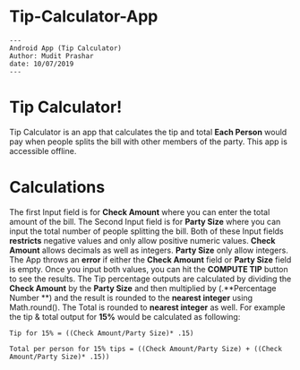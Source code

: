 # Tip-Calculator-App
```
---
Android App (Tip Calculator)
Author: Mudit Prashar
date: 10/07/2019
---
```
# Tip Calculator!

Tip Calculator is an app that calculates the tip and total  **Each Person** would pay when people splits the bill with other members of the party. This app is accessible offline. 

# Calculations
The first Input field  is for **Check Amount** where you can enter the total amount of the bill. 
The Second Input field is for **Party Size** where you can input the total number of people splitting the bill.
Both of these Input fields **restricts** negative values and only allow positive numeric values. 
**Check Amount** allows decimals as well as integers.
 **Party Size** only allow integers.
The App throws an **error**  if either the **Check Amount** field or **Party Size** field is empty. 
Once you input both values, you can hit the **COMPUTE TIP** button to see the results.
The Tip percentage outputs are calculated by dividing the **Check Amount** by the **Party Size** and then multiplied by (.**Percentage Number **) and the result is rounded to the **nearest integer** using Math.round(). The Total is rounded to **nearest integer** as well. 
 For example the tip & total output for **15%** would be calculated as following: 
				
`Tip for 15% = ((Check Amount/Party Size)* .15)`

`Total per person for 15% tips = ((Check Amount/Party Size) + ((Check Amount/Party Size)* .15))`
